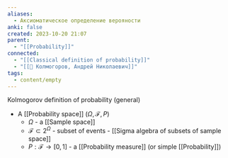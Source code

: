 ```yaml
---
aliases:
  - Аксиоматическое определение верояности
anki: false
created: 2023-10-20 21:07
parent:
  - "[[Probability]]"
connected:
  - "[[Classical definition of probability]]"
  - "[[👤 Колмогоров, Андрей Николаевич]]"
tags:
  - content/empty
---
```

Kolmogorov definition of probability (general)
- A [[Probability space]] $(\Omega, \mathcal{F}, P)$ 
    - $\Omega$ - a [[Sample space]] 
    - $\mathcal{F} \subset 2^{\Omega}$  - subset of events - [[Sigma algebra of subsets of sample space]]
    - $P: \mathcal{F} \rightarrow [0, 1]$ - a [[Probability measure]] (or simple [[Probability]])














